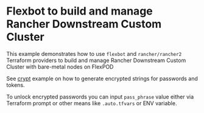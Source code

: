 # Flexbot to build and manage Rancher Downstream Custom Cluster

This example demonstrates how to use `flexbot` and `rancher/rancher2` Terraform providers
to build and manage Rancher Downstream Custom Cluster with bare-metal nodes on FlexPOD

See [crypt](../crypt) example on how to generate encrypted strings for passwords and tokens.

To unlock encrypted passwords you can input `pass_phrase` value either via Terraform prompt
or other means like `.auto.tfvars` or ENV variable.
